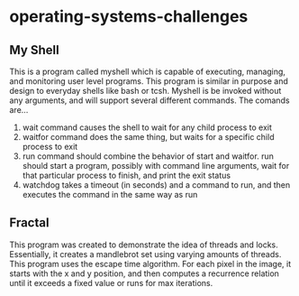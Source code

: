 # operating-systems-challenges
## My Shell
This is a program called myshell which is capable of executing, managing, and monitoring user level programs. This program is similar in purpose and design to everyday shells like bash or tcsh. Myshell is be invoked without any arguments, and will support several different commands. The comands are...
1. wait command causes the shell to wait for any child process to exit
2. waitfor command does the same thing, but waits for a specific child process to exit
3. run command should combine the behavior of start and waitfor. run should start a program, possibly with command line arguments, wait for that particular process to finish, and print the exit status
4. watchdog takes a timeout (in seconds) and a command to run, and then executes the command in the same way as run

## Fractal
This program was created to demonstrate the idea of threads and locks. Essentially, it creates a mandlebrot set using varying amounts of threads. This program uses the escape time algorithm. For each pixel in the image, it starts with the x and y position, and then computes a recurrence relation until it exceeds a fixed value or runs for max iterations. 

